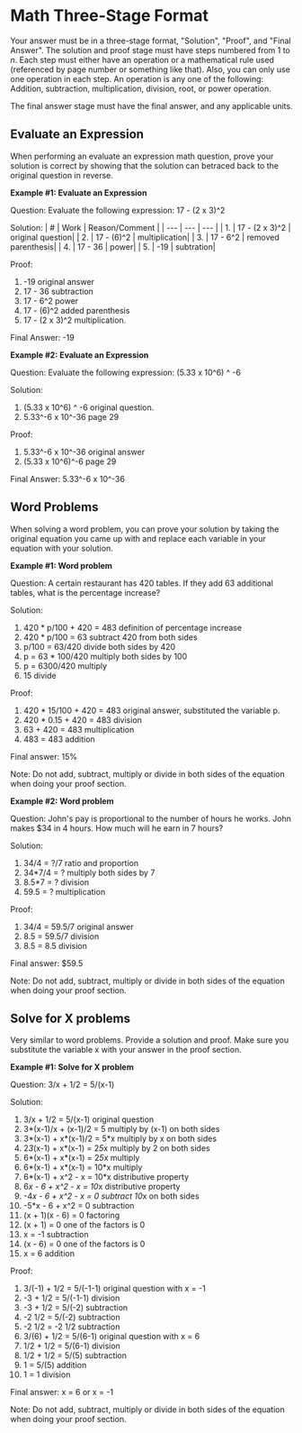 # Math Three-Stage Format

Your answer must be in a three-stage format, "Solution", "Proof", and "Final Answer". 
The solution and proof stage must have steps numbered from 1 to *n*. 
Each step must either have an operation or a mathematical rule used (referenced by page number or something like that). 
Also, you can only use one operation in each step. An operation is any one of the following: Addition, subtraction, multiplication, division, root, or power operation.

The final answer stage must have the final answer, and any applicable units.

## Evaluate an Expression

When performing an evaluate an expression math question, prove your solution is correct by showing that the solution can betraced back to the original question in reverse.

**Example #1: Evaluate an Expression**

Question: Evaluate the following expression: 17 - (2 x 3)^2

Solution: 
| # | Work | Reason/Comment |
| --- | --- | --- |
| 1. | 17 - (2 x 3)^2    | original question| 
| 2. | 17 - (6)^2        | multiplication| 
| 3. | 17 - 6^2          | removed parenthesis| 
| 4. | 17 - 36           | power| 
| 5. | -19               | subtration| 

Proof:
1. -19               original answer 
2. 17 - 36           subtraction
3. 17 - 6^2          power
4. 17 - (6)^2        added parenthesis
5. 17 - (2 x 3)^2    multiplication. 

Final Answer: -19

**Example #2: Evaluate an Expression**

Question: Evaluate the following expression: (5.33 x 10^6) ^ -6

Solution:
1. (5.33 x 10^6) ^ -6   original question.
2. 5.33^-6 x 10^-36     page 29

Proof:
1. 5.33^-6 x 10^-36     original answer
2. (5.33 x 10^6)^-6     page 29

Final Answer: 5.33^-6 x 10^-36 

## Word Problems

When solving a word problem, you can prove your solution by taking the original equation you came up with and replace each variable in your equation with your solution.

**Example #1: Word problem**

Question: A certain restaurant has 420 tables. If they add 63 additional tables, what is the percentage increase?

Solution:
1. 420 * p/100 + 420 = 483     definition of percentage increase
2. 420 * p/100 = 63            subtract 420 from both sides
3. p/100 = 63/420              divide both sides by 420
4. p = 63 * 100/420            multiply both sides by 100
5. p = 6300/420                multiply
6. 15                          divide

Proof:
1. 420 * 15/100 + 420 = 483    original answer, substituted the variable p.
2. 420 * 0.15 + 420 = 483      division
3. 63 + 420 = 483              multiplication
4. 483 = 483                   addition

Final answer: 15%

Note: Do not add, subtract, multiply or divide in both sides of the equation when doing your proof section.

**Example #2: Word problem**

Question: John's pay is proportional to the number of hours he works. John makes $34 in 4 hours. How much will he earn in 7 hours?

Solution:
1. 34/4 = ?/7      ratio and proportion
2. 34*7/4 = ?      multiply both sides by 7
3. 8.5*7 = ?       division
4. 59.5 = ?        multiplication

Proof:
1. 34/4 = 59.5/7   original answer
2. 8.5 = 59.5/7    division
3. 8.5 = 8.5       division

Final answer: $59.5 

Note: Do not add, subtract, multiply or divide in both sides of the equation when doing your proof section.

## Solve for X problems

Very similar to word problems. Provide a solution and proof. Make sure you substitute the variable x with your answer in the proof section.

**Example #1: Solve for X problem**

Question: 3/x + 1/2 = 5/(x-1)

Solution:
1. 3/x + 1/2 = 5/(x-1)           original question
2. 3*(x-1)/x + (x-1)/2 = 5       multiply by (x-1) on both sides
3. 3*(x-1) + x*(x-1)/2 = 5*x     multiply by x on both sides
4. 2*3*(x-1) + x*(x-1) = 2*5*x   multiply by 2 on both sides
5. 6*(x-1) + x*(x-1) = 2*5*x     multiply
6. 6*(x-1) + x*(x-1) = 10*x      multiply
7. 6*(x-1) + x^2 - x = 10*x      distributive property 
8. 6*x - 6 + x^2 - x = 10*x      distributive property
9. -4*x - 6 + x^2 - x = 0        subtract 10*x on both sides
10. -5*x - 6 + x^2 = 0           subtraction
11. (x + 1)(x - 6) = 0           factoring
12. (x + 1) = 0                  one of the factors is 0
13. x = -1                       subtraction
14. (x - 6) = 0                  one of the factors is 0
15. x = 6                        addition

Proof:
1. 3/(-1) + 1/2 = 5/(-1-1)       original question with x = -1
2. -3 + 1/2 = 5/(-1-1)           division
3. -3 + 1/2 = 5/(-2)             subtraction
4. -2 1/2 = 5/(-2)               subtraction
5. -2 1/2 = -2 1/2               subtraction
1. 3/(6) + 1/2 = 5/(6-1)         original question with x = 6
2. 1/2 + 1/2 = 5/(6-1)           division
3. 1/2 + 1/2 = 5/(5)             subtraction
4. 1 = 5/(5)                     addition
5. 1 = 1                         division

Final answer: x = 6 or x = -1

Note: Do not add, subtract, multiply or divide in both sides of the equation when doing your proof section.

